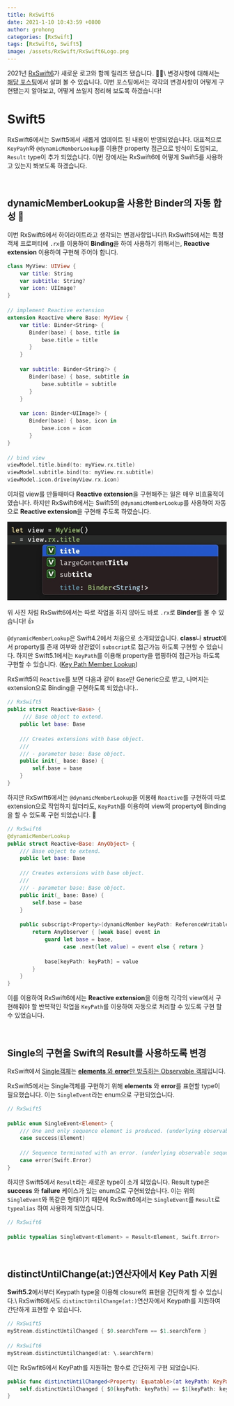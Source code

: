 ```yaml
---
title: RxSwift6
date: 2021-1-10 10:43:59 +0800
author: grohong
categories: [RxSwift]
tags: [RxSwift6, Swift5]
image: /assets/RxSwift/RxSwift6Logo.png
---
```


2021년 [RxSwift6](https://github.com/ReactiveX/RxSwift/releases/tag/6.0.0)가 새로운 로고와 함께 릴리즈 됐습니다. 🚀🚀\\
변경사항에 대해서는 [해당 포스팅](https://dev.to/freak4pc/what-s-new-in-rxswift-6-2nog#new-logo)에서 살펴 볼 수 있습니다. 이번 포스팅에서는 각각의 변경사항이 어떻게 구현됐는지 알아보고, 어떻게 쓰일지 정리해 보도록 하겠습니다!

# **Swift5**

RxSwift6에서는 Swift5에서 새롭게 업데이트 된 내용이 반영되었습니다. 대표적으로 ```KeyPayh```와 ```@dynamicMemberLookup```를 이용한 property 접근으로 방식이 도입되고, ```Result``` type이 추가 되었습니다. 이번 장에서는 RxSwift6에 어떻게 Swift5를 사용하고 있는지 봐보도록 하겠습니다.

<br>

## **dynamicMemberLookup을 사용한 Binder의 자동 합성** 🌟

이번 RxSwift6에서 하이라이트라고 생각되는 변경사항입니다!\\
RxSwift5에서는 특정 객체 프로퍼티에 ```.rx```를 이용하여 **Binding**을 하여 사용하기 위해서는, **Reactive extension** 이용하여 구현해 주어야 합니다.

```swift
class MyView: UIView { 
    var title: String
    var subtitle: String?
    var icon: UIImage?
}

// implement Reactive extension
extension Reactive where Base: MyView {
    var title: Binder<String> {
       Binder(base) { base, title in 
           base.title = title
       }
    }

    var subtitle: Binder<String?> {
       Binder(base) { base, subtitle in 
           base.subtitle = subtitle
       }
    }

    var icon: Binder<UIImage?> {
       Binder(base) { base, icon in 
           base.icon = icon
       }
}

// bind view
viewModel.title.bind(to: myView.rx.title)
viewModel.subtitle.bind(to: myView.rx.subtitle)
viewModel.icon.drive(myView.rx.icon)
```

이처럼 view를 만들때마다 **Reactive extension**을 구현해주는 일은 매우 비효율적이였습니다. 하지만 RxSwift6에서는 Swift5의 ```@dynamicMemberLookup```를 사용하여 자동으로 **Reactive extension**을 구현해 주도록 하였습니다.

![```@dynamicMemberLookup```](/assets/RxSwift/ReactiveExtension.jpg)

위 사진 처럼 RxSwift6에서는 따로 작업을 하지 않아도 바로 ```.rx```로 **Binder**를 볼 수 있습니다! 👍

```@dynamicMemberLookup```은 Swift4.2에서 처음으로 소개되었습니다. **class**나 **struct**에서 property를 존재 여부와 상관없이 ```subscript```로 접근가능 하도록 구현할 수 있습니다. 하지만 Swift5.1에서는 ```KeyPath```를 이용해 property을 랩핑하여 접근가능 하도록 구현할 수 있습니다. ([Key Path Member Lookup](https://github.com/apple/swift-evolution/blob/master/proposals/0252-keypath-dynamic-member-lookup.md))

RxSwift5의 ```Reactive```를 보면 다음과 같이 ```Base```만 Generic으로 받고, 나머지는 extension으로 Binding을 구현하도록 되었습니다..

```swift
// RxSwift5
public struct Reactive<Base> {
     /// Base object to extend.
    public let base: Base

    /// Creates extensions with base object.
    ///
    /// - parameter base: Base object.
    public init(_ base: Base) {
        self.base = base
    }
}
```

하지만 RxSwift6에서는 ```@dynamicMemberLookup```을 이용해 ```Reactive```를 구현하여 따로 extension으로 작업하지 않더라도, ```KeyPath```를 이용하여 view의 property에 Binding을 할 수 있도록 구현 되었습니다. 🤝

```swift
// RxSwift6
@dynamicMemberLookup
public struct Reactive<Base: AnyObject> {
    /// Base object to extend.
    public let base: Base

    /// Creates extensions with base object.
    ///
    /// - parameter base: Base object.
    public init(_ base: Base) {
        self.base = base
    }

    public subscript<Property>(dynamicMember keyPath: ReferenceWritableKeyPath<Base, Property>) -> AnyObserver<Property> {
        return AnyObserver { [weak base] event in
            guard let base = base,
                  case .next(let value) = event else { return }

            base[keyPath: keyPath] = value
        }
    }
}
```


이를 이용하여 RxSwift6에서는 **Reactive extension**을 이용해 각각의 view에서 구현해줘야 할 반복적인 작업을 ```KeyPath```를 이용하여 자동으로 처리할 수 있도록 구현 할 수 있었습니다.

<br>

## **Single의 구현을 Swift의 Result를 사용하도록 변경**

RxSwift에서 [Single객체](https://github.com/ReactiveX/RxSwift/blob/main/Documentation/Traits.md#single)는 <ins>**elements** 와 **error**만 방출하는 Observable 객체</ins>입니다.

RxSwift5에서는 Single객체를 구현하기 위해 **elements** 와 **error**를 표현할 type이 필요했습니다. 이는 ```SingleEvent```라는 enum으로 구현되었습니다.

```swift
// RxSwift5

public enum SingleEvent<Element> {
    /// One and only sequence element is produced. (underlying observable sequence emits: `.next(Element)`, `.completed`)
    case success(Element)

    /// Sequence terminated with an error. (underlying observable sequence emits: `.error(Error)`)
    case error(Swift.Error)
}
```

하지만 Swift5에서 ```Result```라는 새로운 type이 소개 되었습니다. Result type은 **success** 와 **failure** 케이스가 있는 enum으로 구현되었습니다. 이는 위의 ```SingleEvent```와 똑같은 형태이기 때문에 RxSwift6에서는 ```SingleEvent```를 ```Result```로 ```typealias``` 하여 사용하게 되었습니다.

```swift
// RxSwift6

public typealias SingleEvent<Element> = Result<Element, Swift.Error>
```

<br>

## **distinctUntilChange(at:)연산자에서 Key Path 지원**

**Swift5.2**에서부터 Keypath type을 이용해 closure의 표현을 간단하게 할 수 있습니다.\\
RxSwift6에서도 ```distinctUntilChange(at:)```연산자에서 Keypath를 지원하여 간단하게 표현할 수 있습니다.

```swift
// RxSwift5
myStream.distinctUntilChanged { $0.searchTerm == $1.searchTerm }

// RxSwift6
myStream.distinctUntilChanged(at: \.searchTerm)
```

이는 RxSwfit6에서 KeyPath를 지원하는 함수로 간단하게 구현 되었습니다.

```swift
public func distinctUntilChanged<Property: Equatable>(at keyPath: KeyPath<Element, Property>) -> Observable<Element> {
    self.distinctUntilChanged { $0[keyPath: keyPath] == $1[keyPath: keyPath] }
}
```

